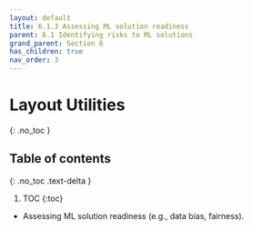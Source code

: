 ```yaml
---
layout: default
title: 6.1.3 Assessing ML solution readiness
parent: 6.1 Identifying risks to ML solutions
grand_parent: Section 6
has_children: true
nav_order: 3
---
```


# Layout Utilities
{: .no_toc }

## Table of contents
{: .no_toc .text-delta }

1. TOC
{:toc}


* Assessing ML solution readiness (e.g., data bias, fairness).
